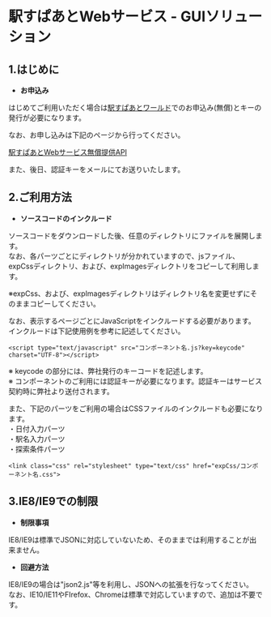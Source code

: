 # 駅すぱあとWebサービス - GUIソリューション

## 1.はじめに

 * **お申込み**

 はじめてご利用いただく場合は[駅すぱあとワールド](https://ekiworld.net/)でのお申込み(無償)とキーの発行が必要になります。
 
 なお、お申し込みは下記のページから行ってください。
 
 [駅すぱあとWebサービス無償提供API](https://ekiworld.net/service/sier/webservice/free_provision.html)
 
 また、後日、認証キーをメールにてお送りいたします。

## 2.ご利用方法

 * **ソースコードのインクルード**

 ソースコードをダウンロードした後、任意のディレクトリにファイルを展開します。<br>
 なお、各パーツごとにディレクトリが分かれていますので、jsファイル、expCssディレクトリ、および、expImagesディレクトリをコピーして利用します。<br>

 ※expCss、および、expImagesディレクトリはディレクトリ名を変更せずにそのままコピーしてください。

 なお、表示するページごとにJavaScriptをインクルードする必要があります。<br>
 インクルードは下記使用例を参考に記述してください。<br>

 `<script type="text/javascript" src="コンポーネント名.js?key=keycode" charset="UTF-8"></script>`

 ※ keycode の部分には、弊社発行のキーコードを記述します。<br>
 ※ コンポーネントのご利用には認証キーが必要になります。認証キーはサービス契約時に弊社より送付されます。<br>

 また、下記のパーツをご利用の場合はCSSファイルのインクルードも必要になります。<br>
 ・日付入力パーツ<br>
 ・駅名入力パーツ<br>
 ・探索条件パーツ<br>

 `<link class="css" rel="stylesheet" type="text/css" href="expCss/コンポーネント名.css">`

## 3.IE8/IE9での制限

 * **制限事項**

 IE8/IE9は標準でJSONに対応していないため、そのままでは利用することが出来ません。<br>

 * **回避方法**

 IE8/IE9の場合は"json2.js"等を利用し、JSONへの拡張を行なってください。<br>
 なお、IE10/IE11やFIrefox、Chromeは標準で対応していますので、追加は不要です。<br>
